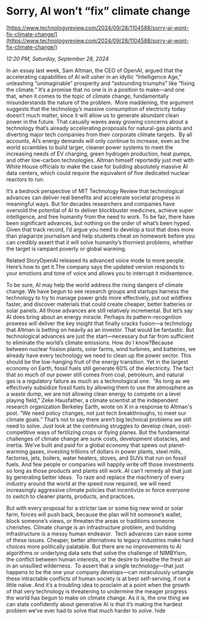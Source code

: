 # Sorry, AI won’t “fix” climate change

[https://www.technologyreview.com/2024/09/28/1104588/sorry-ai-wont-fix-climate-change/](https://www.technologyreview.com/2024/09/28/1104588/sorry-ai-wont-fix-climate-change/)

*12:20 PM, Saturday, September 28, 2024*

In an essay last week, Sam Altman, the CEO of OpenAI, argued that the accelerating capabilities of AI will usher in an idyllic “Intelligence Age,” unleashing “unimaginable” prosperity and “astounding triumphs” like “fixing the climate.” It’s a promise that no one is in a position to make—and one that, when it comes to the topic of climate change, fundamentally misunderstands the nature of the problem.   More maddening, the argument suggests that the technology’s massive consumption of electricity today doesn’t much matter, since it will allow us to generate abundant clean power in the future. That casually waves away growing concerns about a technology that’s already accelerating proposals for natural-gas plants and diverting major tech companies from their corporate climate targets.  By all accounts, AI’s energy demands will only continue to increase, even as the world scrambles to build larger, cleaner power systems to meet the increasing needs of EV charging, green hydrogen production, heat pumps, and other low-carbon technologies. Altman himself reportedly just met with White House officials to make the case for building absolutely massive AI data centers, which could require the equivalent of five dedicated nuclear reactors to run.

It’s a bedrock perspective of MIT Technology Review that technological advances can deliver real benefits and accelerate societal progress in meaningful ways. But for decades researchers and companies have oversold the potential of AI to deliver blockbuster medicines, achieve super intelligence, and free humanity from the need to work. To be fair, there have been significant advances, but nothing on the order of what’s been hyped. Given that track record, I’d argue you need to develop a tool that does more than plagiarize journalism and help students cheat on homework before you can credibly assert that it will solve humanity’s thorniest problems, whether the target is rampant poverty or global warming.

Related StoryOpenAI released its advanced voice mode to more people. Here’s how to get it.The company says the updated version responds to your emotions and tone of voice and allows you to interrupt it midsentence.

To be sure, AI may help the world address the rising dangers of climate change. We have begun to see research groups and startups harness the technology to try to manage power grids more effectively, put out wildfires faster, and discover materials that could create cheaper, better batteries or solar panels. All those advances are still relatively incremental. But let’s say AI does bring about an energy miracle. Perhaps its pattern-recognition prowess will deliver the key insight that finally cracks fusion—a technology that Altman is betting on heavily as an investor. That would be fantastic. But technological advances are just the start—necessary but far from sufficient to eliminate the world’s climate emissions. How do I know?Because between nuclear fission plants, solar farms, wind turbines, and batteries, we already have every technology we need to clean up the power sector. This should be the low-hanging fruit of the energy transition. Yet in the largest economy on Earth, fossil fuels still generate 60% of the electricity. The fact that so much of our power still comes from coal, petroleum, and natural gas is a regulatory failure as much as a technological one.  “As long as we effectively subsidize fossil fuels by allowing them to use the atmosphere as a waste dump, we are not allowing clean energy to compete on a level playing field,” Zeke Hausfather, a climate scientist at the independent research organization Berkeley Earth, wrote on X in a response to Altman's post. “We need policy changes, not just tech breakthroughs, to meet our climate goals.” That’s not to say there aren’t big technical problems we still need to solve. Just look at the continuing struggles to develop clean, cost-competitive ways of fertilizing crops or flying planes. But the fundamental challenges of climate change are sunk costs, development obstacles, and inertia. We’ve built and paid for a global economy that spews out planet-warming gases, investing trillions of dollars in power plants, steel mills, factories, jets, boilers, water heaters, stoves, and SUVs that run on fossil fuels. And few people or companies will happily write off those investments so long as those products and plants still work. AI can’t remedy all that just by generating better ideas.  To raze and replace the machinery of every industry around the world at the speed now required, we will need increasingly aggressive climate policies that incentivize or force everyone to switch to cleaner plants, products, and practices.

But with every proposal for a stricter law or some big new wind or solar farm, forces will push back, because the plan will hit someone’s wallet, block someone’s views, or threaten the areas or traditions someone cherishes. Climate change is an infrastructure problem, and building infrastructure is a messy human endeavor.  Tech advances can ease some of these issues. Cheaper, better alternatives to legacy industries make hard choices more politically palatable. But there are no improvements to AI algorithms or underlying data sets that solve the challenge of NIMBYism, the conflict between human interests, or the desire to breathe the fresh air in an unsullied wilderness.  To assert that a single technology—that just happens to be the one your company develops—can miraculously untangle these intractable conflicts of human society is at best self-serving, if not a little naïve. And it’s a troubling idea to proclaim at a point when the growth of that very technology is threatening to undermine the meager progress the world has begun to make on climate change. As it is, the one thing we can state confidently about generative AI is that it’s making the hardest problem we’ve ever had to solve that much harder to solve. hide

